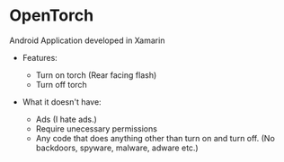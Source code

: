 # OpenTorch

Android Application developed in Xamarin

- Features:
  - Turn on torch (Rear facing flash)
  - Turn off torch

- What it doesn't have:
  - Ads (I hate ads.)
  - Require unecessary permissions
  - Any code that does anything other than turn on and turn off. (No backdoors, spyware, malware, adware etc.)
